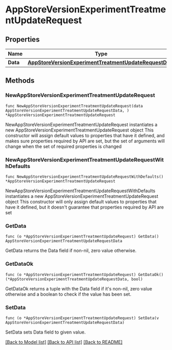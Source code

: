 # AppStoreVersionExperimentTreatmentUpdateRequest

## Properties

Name | Type | Description | Notes
------------ | ------------- | ------------- | -------------
**Data** | [**AppStoreVersionExperimentTreatmentUpdateRequestData**](AppStoreVersionExperimentTreatmentUpdateRequestData.md) |  | 

## Methods

### NewAppStoreVersionExperimentTreatmentUpdateRequest

`func NewAppStoreVersionExperimentTreatmentUpdateRequest(data AppStoreVersionExperimentTreatmentUpdateRequestData, ) *AppStoreVersionExperimentTreatmentUpdateRequest`

NewAppStoreVersionExperimentTreatmentUpdateRequest instantiates a new AppStoreVersionExperimentTreatmentUpdateRequest object
This constructor will assign default values to properties that have it defined,
and makes sure properties required by API are set, but the set of arguments
will change when the set of required properties is changed

### NewAppStoreVersionExperimentTreatmentUpdateRequestWithDefaults

`func NewAppStoreVersionExperimentTreatmentUpdateRequestWithDefaults() *AppStoreVersionExperimentTreatmentUpdateRequest`

NewAppStoreVersionExperimentTreatmentUpdateRequestWithDefaults instantiates a new AppStoreVersionExperimentTreatmentUpdateRequest object
This constructor will only assign default values to properties that have it defined,
but it doesn't guarantee that properties required by API are set

### GetData

`func (o *AppStoreVersionExperimentTreatmentUpdateRequest) GetData() AppStoreVersionExperimentTreatmentUpdateRequestData`

GetData returns the Data field if non-nil, zero value otherwise.

### GetDataOk

`func (o *AppStoreVersionExperimentTreatmentUpdateRequest) GetDataOk() (*AppStoreVersionExperimentTreatmentUpdateRequestData, bool)`

GetDataOk returns a tuple with the Data field if it's non-nil, zero value otherwise
and a boolean to check if the value has been set.

### SetData

`func (o *AppStoreVersionExperimentTreatmentUpdateRequest) SetData(v AppStoreVersionExperimentTreatmentUpdateRequestData)`

SetData sets Data field to given value.



[[Back to Model list]](../README.md#documentation-for-models) [[Back to API list]](../README.md#documentation-for-api-endpoints) [[Back to README]](../README.md)


